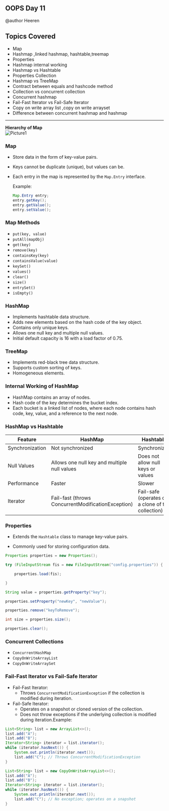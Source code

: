 ## OOPS Day 11

 @author Heeren

 **Topics Covered**
--------------
- Map
- Hashmap ,linked hashmap, hashtable,treemap
- Properties
- Hashmap internal working
- Hashmap vs Hashtable
- Properties Collection
- Hashmap vs TreeMap
- Contract between equals and hashcode method
- Collection vs concurrent collection
- Concurrent hashmap
- Fail-Fast Iterator vs Fail-Safe Iterator
- Copy on write array list ,copy on write arrayset
- Difference between concurrent hashmap and hashmap
---

**Hierarchy of Map**     
![Picture1](https://user-images.githubusercontent.com/87074236/193452840-96d05ebf-ff3b-471c-aa16-e48514b20a91.png)    

### Map

- Store data in the form of key-value pairs.
- Keys cannot be duplicate (unique), but values can be.
- Each entry in the map is represented by the `Map.Entry` interface.
  
  Example:
  ```java
  Map.Entry entry;
  entry.getKey();
  entry.getValue();
  entry.setValue();
### Map Methods

-   `put(key, value)`
-   `putAll(mapObj)`
-   `get(key)`
-   `remove(key)`
-   `containsKey(key)`
-   `containsValue(value)`
-   `keySet()`
-   `values()`
-   `clear()`
-   `size()`
-   `entrySet()`
-   `isEmpty()`

### HashMap

-   Implements hashtable data structure.
-   Adds new elements based on the hash code of the key object.
-   Contains only unique keys.
-   Allows one null key and multiple null values.
-   Initial default capacity is 16 with a load factor of 0.75.

### TreeMap

-   Implements red-black tree data structure.
-   Supports custom sorting of keys.
-   Homogeneous elements.

### Internal Working of HashMap

-   HashMap contains an array of nodes.
-   Hash code of the key determines the bucket index.
-   Each bucket is a linked list of nodes, where each node contains hash code, key, value, and a reference to the next node.

### HashMap vs Hashtable

| Feature | HashMap | Hashtable |
| --- | --- | --- |
| Synchronization | Not synchronized | Synchronized |
| Null Values | Allows one null key and multiple null values | Does not allow null keys or values |
| Performance | Faster | Slower |
| Iterator | Fail-fast (throws ConcurrentModificationException) | Fail-safe (operates on a clone of the collection) |

### Properties

-   Extends the `Hashtable` class to manage key-value pairs.

-   Commonly used for storing configuration data.    

```java
Properties properties = new Properties();

try (FileInputStream fis = new FileInputStream("config.properties")) {

    properties.load(fis);

}

String value = properties.getProperty("key");

properties.setProperty("newKey", "newValue");

properties.remove("keyToRemove");

int size = properties.size();

properties.clear();

```

### Concurrent Collections

-   `ConcurrentHashMap`
-   `CopyOnWriteArrayList`
-   `CopyOnWriteArraySet`

### Fail-Fast Iterator vs Fail-Safe Iterator

-   Fail-Fast Iterator:
    -   Throws `ConcurrentModificationException` if the collection is modified during iteration.
-   Fail-Safe Iterator:
    -   Operates on a snapshot or cloned version of the collection.
    -   Does not throw exceptions if the underlying collection is modified during iteration.Example:

```java
List<String> list = new ArrayList<>();
list.add("A");
list.add("B");
Iterator<String> iterator = list.iterator();
while (iterator.hasNext()) {
    System.out.println(iterator.next());
    list.add("C"); // Throws ConcurrentModificationException
}

List<String> list = new CopyOnWriteArrayList<>();
list.add("A");
list.add("B");
Iterator<String> iterator = list.iterator();
while (iterator.hasNext()) {
    System.out.println(iterator.next());
    list.add("C"); // No exception; operates on a snapshot
}

```
